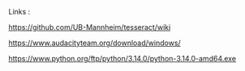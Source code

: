 Links :

https://github.com/UB-Mannheim/tesseract/wiki

https://www.audacityteam.org/download/windows/

https://www.python.org/ftp/python/3.14.0/python-3.14.0-amd64.exe